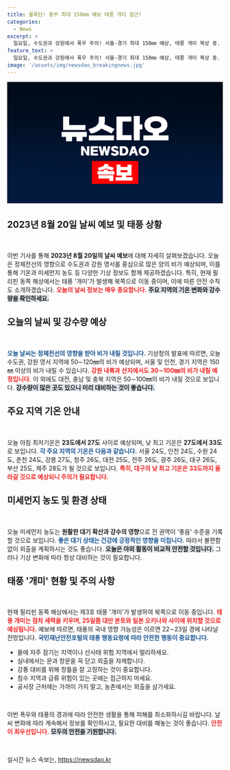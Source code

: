 ```yaml
---
title: 물폭탄! 중부 최대 150mm 예보 태풍 개미 접근!
categories:
  - News
excerpt: >
  일요일, 수도권과 강원에서 폭우 주의! 서울·경기 최대 150㎜ 예상, 태풍 개미 북상 중. 안전 수칙 점검하세요!
feature_text: >
  일요일, 수도권과 강원에서 폭우 주의! 서울·경기 최대 150㎜ 예상, 태풍 개미 북상 중. 안전 수칙 점검하세요!
image: '/assets/img/newsdao_breakingnews.jpg'
---
```


<p><img src="/assets/img/newsdao_breakingnews.jpg" alt="implanttips 속보" /></p>

<h2 data-ke-size="size26">2023년 8월 20일 날씨 예보 및 태풍 상황</h2>

<p data-ke-size="size16">&nbsp;</p>

<p>이번 기사를 통해 <strong>2023년 8월 20일의 날씨 예보</strong>에 대해 자세히 살펴보겠습니다. 오늘은 정체전선의 영향으로 수도권과 강원 영서를 중심으로 많은 양의 비가 예상되며, 이를 통해 기온과 미세먼지 농도 등 다양한 기상 정보도 함께 제공하겠습니다. 특히, 현재 필리핀 동쪽 해상에서는 태풍 '개미'가 발생해 북쪽으로 이동 중이며, 이에 따른 안전 수칙도 소개하겠습니다. <b><span style="color: #ee2323;">오늘의 날씨 정보는 매우 중요합니다.</span></b> <b><span style="background-color: #21538527;">주요 지역의 기온 변화와 강수량을 확인하세요.</span></b></p>

<h2 data-ke-size="size26">오늘의 날씨 및 강수량 예상</h2>

<p data-ke-size="size16">&nbsp;</p>

<p><b><span style="color: #1a5490;">오늘 날씨는 정체전선의 영향을 받아 비가 내릴 것입니다.</span></b> 기상청의 발표에 따르면, 오늘 수도권, 강원 영서 지역에 50∼120㎜의 비가 예상되며, 서울 및 인천, 경기 지역은 150㎜ 이상의 비가 내릴 수 있습니다. <b><span style="color: #ee2323;">강원 내륙과 산지에서도 30∼100㎜의 비가 내릴 예정입니다.</span></b> 이 외에도 대전, 충남 및 충북 지역은 50∼100㎜의 비가 내릴 것으로 보입니다. <b><span style="background-color: #21538527;">강수량이 많은 곳도 있으니 미리 대비하는 것이 좋습니다.</span></b></p>

<h2 data-ke-size="size26">주요 지역 기온 안내</h2>

<p data-ke-size="size16">&nbsp;</p>

<p>오늘 아침 최저기온은 <b>23도에서 27도</b> 사이로 예상되며, 낮 최고 기온은 <b>27도에서 33도</b>로 보입니다. <b><span style="color: #1a5490;">각 주요 지역의 기온은 다음과 같습니다.</span></b> 서울 24도, 인천 24도, 수원 24도, 춘천 24도, 강릉 27도, 청주 26도, 대전 25도, 전주 26도, 광주 26도, 대구 26도, 부산 25도, 제주 28도가 될 것으로 보입니다. <b><span style="color: #ee2323;">특히, 대구의 낮 최고 기온은 33도까지 올라갈 것으로 예상되니 주의가 필요합니다.</span></b></p>

<h2 data-ke-size="size26">미세먼지 농도 및 환경 상태</h2>

<p data-ke-size="size16">&nbsp;</p>

<p>오늘 미세먼지 농도는 <b>원활한 대기 확산과 강수의 영향</b>으로 전 권역이 '좋음' 수준을 기록할 것으로 보입니다. <b><span style="color: #1a5490;">좋은 대기 상태는 건강에 긍정적인 영향을 미칩니다.</span></b> 따라서 불편함없이 외출을 계획하시는 것도 좋습니다. <b><span style="background-color: #21538527;">오늘은 야외 활동이 비교적 안전할 것입니다.</span></b> 그러나 기상 변화에 따라 항상 대비하는 것이 필요합니다. </p>

<h2 data-ke-size="size26">태풍 '개미' 현황 및 주의 사항</h2>

<p data-ke-size="size16">&nbsp;</p>

<p>현재 필리핀 동쪽 해상에서는 제3호 태풍 '개미'가 발생하여 북쪽으로 이동 중입니다. <b><span style="color: #ee2323;">태풍 개미는 점차 세력을 키우며, 25일쯤 대만 본토와 일본 오키나와 사이에 위치할 것으로 예상됩니다.</span></b> 예보에 따르면, 태풍의 국내 영향 가능성은 이르면 22∼23일 경에 나타날 전망입니다. <b><span style="color: #1a5490;">국민재난안전포털의 태풍 행동요령에 따라 안전한 행동이 중요합니다.</span></b> </p>

<ul>
    <li>물에 자주 잠기는 지역이나 산사태 위험 지역에서 멀리하세요.</li>
    <li>실내에서는 문과 창문을 꼭 닫고 외출을 자제합니다.</li>
    <li>강풍 대비를 위해 창틀을 잘 고정하는 것이 중요합니다.</li>
    <li>침수 지역과 급류 위험이 있는 곳에는 접근하지 마세요.</li>
    <li>공사장 근처에는 가까이 가지 말고, 농촌에서는 외출을 삼가세요.</li>
</ul>

<p data-ke-size="size16">&nbsp;</p>

<p>이번 폭우와 태풍의 경과에 따라 안전한 생활을 통해 피해를 최소화하시길 바랍니다. 날씨 변화에 따라 계속해서 정보를 확인하시고, 필요한 대비를 해놓는 것이 좋습니다. <b><span style="color: #ee2323;">안전이 최우선입니다.</span></b> <b><span style="background-color: #21538527;">모두의 안전을 기원합니다.</span></b> </p>

<p data-ke-size="size16">&nbsp;</p>
실시간 뉴스 속보는, <a href="https://newsdao.kr" rel="dofollow">https://newsdao.kr</a>


